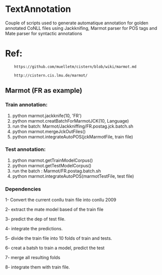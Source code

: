 # TextAnnotation
Couple of scripts used to generate automatique annotation for golden annotated CoNLL files using Jackknifing, Marmot parser for POS tags and Mate parser for syntactic annotations

# Ref:
        https://github.com/muelletm/cistern/blob/wiki/marmot.md

        http://cistern.cis.lmu.de/marmot/

## Marmot (FR as example)
### Train annotation:
1. python marmot.jackknife(10, 'FR')
2. python marmot.creatBatchForMarmotJCK(10, Language)
3. run the batch: Marmot/Jackkniffing/FR.postag.jck.batch.sh
4. python marmot.mergeJckOutFiles()
5. python marmot.integrateAutoPOS(jckMarmotFile, train file)

### Test annotation:
1. python marmot.getTrainModelCorpus()
2. python marmot.getTestModelCorpus()
3. run the batch : Marmot/FR.postag.batch.sh
4. python marmot.integrateAutoPOS(marmotTestFile, test file)

### Dependencies

1- Convert the current conllu train file into conllu 2009

2- extract the mate model based of the train file

3- predict the dep of test file.

4- integrate the predictions.

5- divide the train file into 10 folds of train and tests.

6- creat a batsh to train a model, predict the test

7- merge all resulting folds

8- integrate them with train file.